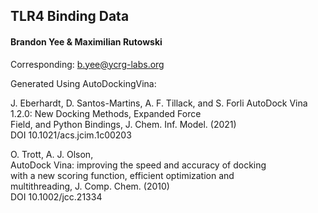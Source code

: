 ## TLR4 Binding Data

#### Brandon Yee & Maximilian Rutowski

Corresponding: b.yee@ycrg-labs.org

Generated Using AutoDockingVina:
                                                        
J. Eberhardt, D. Santos-Martins, A. F. Tillack, and S. Forli 
AutoDock Vina 1.2.0: New Docking Methods, Expanded Force    
Field, and Python Bindings, J. Chem. Inf. Model. (2021)     
DOI 10.1021/acs.jcim.1c00203                                
                                                        
O. Trott, A. J. Olson,                                      
AutoDock Vina: improving the speed and accuracy of docking  
with a new scoring function, efficient optimization and     
multithreading, J. Comp. Chem. (2010)                       
DOI 10.1002/jcc.21334  
